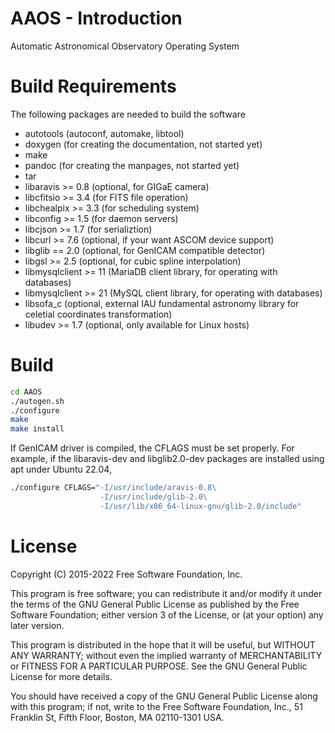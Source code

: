 # AAOS - Introduction

Automatic Astronomical Observatory Operating System

# Build Requirements

The following packages are needed to build the software

* autotools (autoconf, automake, libtool)
* doxygen (for creating the documentation, not started yet)
* make
* pandoc (for creating the manpages, not started yet)
* tar
* libaravis >= 0.8 (optional, for GIGaE camera)
* libcfitsio >= 3.4 (for FITS file operation)
* libchealpix >= 3.3 (for scheduling system)
* libconfig >= 1.5 (for daemon servers)
* libcjson >= 1.7 (for serializtion)
* libcurl >= 7.6 (optional, if your want ASCOM device support)
* libglib == 2.0 (optional, for GenICAM compatible detector)
* libgsl >= 2.5 (optional, for cubic spline interpolation)
* libmysqlclient >= 11 (MariaDB client library, for operating with databases)
* libmysqlclient >= 21 (MySQL client library, for operating with databases)
* libsofa\_c (optional, external IAU fundamental astronomy library for celetial 
  coordinates transformation)  
* libudev >= 1.7 (optional, only available for Linux hosts)

# Build

```Bash
cd AAOS
./autogen.sh
./configure
make
make install
```
If GenICAM driver is compiled, the CFLAGS must be set properly. For example, 
if the libaravis-dev and libglib2.0-dev packages are installed using apt
under Ubuntu 22.04,

```Bash
./configure CFLAGS="-I/usr/include/aravis-0.8\ 
                    -I/usr/include/glib-2.0\ 
                    -I/usr/lib/x86_64-linux-gnu/glib-2.0/include"
```
# License

Copyright (C) 2015-2022 Free Software Foundation, Inc.

This program is free software; you can redistribute it and/or modify
it under the terms of the GNU General Public License as published by
the Free Software Foundation; either version 3 of the License, or
(at your option) any later version.

This program is distributed in the hope that it will be useful,
but WITHOUT ANY WARRANTY; without even the implied warranty of
MERCHANTABILITY or FITNESS FOR A PARTICULAR PURPOSE.  See the
GNU General Public License for more details.

You should have received a copy of the GNU General Public License
along with this program; if not, write to the Free Software
Foundation, Inc., 51 Franklin St, Fifth Floor, Boston, MA 02110-1301
USA.
